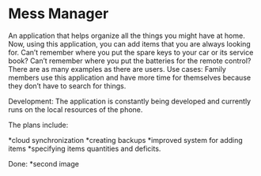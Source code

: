 # Mess Manager

An application that helps organize all the things you might have at home. Now, using this application, you can add items that you are always looking for. Can’t remember where you put the spare keys to your car or its service book? Can’t remember where you put the batteries for the remote control? There are as many examples as there are users.
Use cases: Family members use this application and have more time for themselves because they don’t have to search for things.

Development: The application is constantly being developed and currently runs on the local resources of the phone.

The plans include:

*cloud synchronization
*creating backups
*improved system for adding items
*specifying items quantities and deficits.

Done:
\*second image
